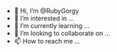 - 👋 Hi, I’m @RubyGorgy
- 👀 I’m interested in ...
- 🌱 I’m currently learning ...
- 💞️ I’m looking to collaborate on ...
- 📫 How to reach me ...

<!---
RubyGorgy/RubyGorgy is a ✨ special ✨ repository because its `README.md` (this file) appears on your GitHub profile.
You can click the Preview link to take a look at your changes.
--->
